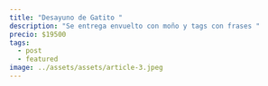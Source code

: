 ```yaml
---
title: "Desayuno de Gatito "
description: "Se entrega envuelto con moño y tags con frases "
precio: $19500
tags:
  - post
  - featured
image: ../assets/assets/article-3.jpeg
---
```

